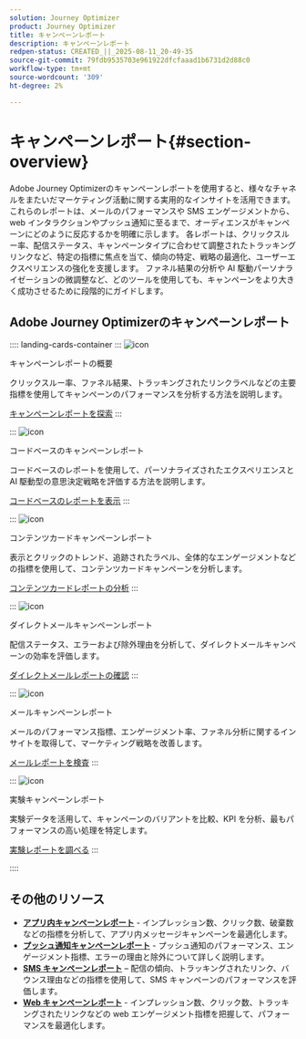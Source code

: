 ```yaml
---
solution: Journey Optimizer
product: Journey Optimizer
title: キャンペーンレポート
description: キャンペーンレポート
redpen-status: CREATED_||_2025-08-11_20-49-35
source-git-commit: 79fdb9535703e961922dfcfaaad1b6731d2d88c0
workflow-type: tm+mt
source-wordcount: '309'
ht-degree: 2%

---
```



# キャンペーンレポート{#section-overview}

Adobe Journey Optimizerのキャンペーンレポートを使用すると、様々なチャネルをまたいだマーケティング活動に関する実用的なインサイトを活用できます。 これらのレポートは、メールのパフォーマンスや SMS エンゲージメントから、web インタラクションやプッシュ通知に至るまで、オーディエンスがキャンペーンにどのように反応するかを明確に示します。 各レポートは、クリックスルー率、配信ステータス、キャンペーンタイプに合わせて調整されたトラッキングリンクなど、特定の指標に焦点を当て、傾向の特定、戦略の最適化、ユーザーエクスペリエンスの強化を支援します。 ファネル結果の分析や AI 駆動パーソナライゼーションの微調整など、どのツールを使用しても、キャンペーンをより大きく成功させるために段階的にガイドします。

## Adobe Journey Optimizerのキャンペーンレポート

:::: landing-cards-container
:::
![icon](https://cdn.experienceleague.adobe.com/icons/chart-line.svg?lang=ja)

キャンペーンレポートの概要

クリックスルー率、ファネル結果、トラッキングされたリンクラベルなどの主要指標を使用してキャンペーンのパフォーマンスを分析する方法を説明します。

[キャンペーンレポートを探索](../using/reports/campaign-global-report-cja.md)
:::

:::
![icon](https://cdn.experienceleague.adobe.com/icons/code-branch.svg?lang=ja)

コードベースのキャンペーンレポート

コードベースのレポートを使用して、パーソナライズされたエクスペリエンスと AI 駆動型の意思決定戦略を評価する方法を説明します。

[コードベースのレポートを表示](../using/reports/campaign-global-report-cja-code.md)
:::

:::
![icon](https://cdn.experienceleague.adobe.com/icons/list-check.svg?lang=ja)

コンテンツカードキャンペーンレポート

表示とクリックのトレンド、追跡されたラベル、全体的なエンゲージメントなどの指標を使用して、コンテンツカードキャンペーンを分析します。

[コンテンツカードレポートの分析](../using/reports/campaign-global-report-cja-content.md)
:::

:::
![icon](https://cdn.experienceleague.adobe.com/icons/envelope.svg?lang=ja)

ダイレクトメールキャンペーンレポート

配信ステータス、エラーおよび除外理由を分析して、ダイレクトメールキャンペーンの効率を評価します。

[ダイレクトメールレポートの確認](../using/reports/campaign-global-report-cja-direct.md)
:::

:::
![icon](https://cdn.experienceleague.adobe.com/icons/envelope-open-text.svg?lang=ja)

メールキャンペーンレポート

メールのパフォーマンス指標、エンゲージメント率、ファネル分析に関するインサイトを取得して、マーケティング戦略を改善します。

[メールレポートを検査](../using/reports/campaign-global-report-cja-email.md)
:::

:::
![icon](https://cdn.experienceleague.adobe.com/icons/vial.svg?lang=ja)

実験キャンペーンレポート

実験データを活用して、キャンペーンのバリアントを比較、KPI を分析、最もパフォーマンスの高い処理を特定します。

[実験レポートを調べる](../using/reports/campaign-global-report-cja-experimentation.md)
:::

::::


## その他のリソース

- **[アプリ内キャンペーンレポート](../using/reports/campaign-global-report-cja-inapp.md)** - インプレッション数、クリック数、破棄数などの指標を分析して、アプリ内メッセージキャンペーンを最適化します。
- **[プッシュ通知キャンペーンレポート](../using/reports/campaign-global-report-cja-push.md)** - プッシュ通知のパフォーマンス、エンゲージメント指標、エラーの理由と除外について詳しく説明します。
- **[SMS キャンペーンレポート](../using/reports/campaign-global-report-cja-sms.md)** – 配信の傾向、トラッキングされたリンク、バウンス理由などの指標を使用して、SMS キャンペーンのパフォーマンスを評価します。
- **[Web キャンペーンレポート](../using/reports/campaign-global-report-cja-web.md)** - インプレッション数、クリック数、トラッキングされたリンクなどの web エンゲージメント指標を把握して、パフォーマンスを最適化します。
